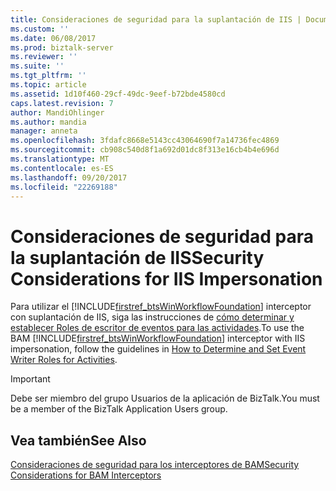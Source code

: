 ```yaml
---
title: Consideraciones de seguridad para la suplantación de IIS | Documentos de Microsoft
ms.custom: ''
ms.date: 06/08/2017
ms.prod: biztalk-server
ms.reviewer: ''
ms.suite: ''
ms.tgt_pltfrm: ''
ms.topic: article
ms.assetid: 1d10f460-29cf-49dc-9eef-b72bde4580cd
caps.latest.revision: 7
author: MandiOhlinger
ms.author: mandia
manager: anneta
ms.openlocfilehash: 3fdafc8668e5143cc43064690f7a14736fec4869
ms.sourcegitcommit: cb908c540d8f1a692d01dc8f313e16cb4b4e696d
ms.translationtype: MT
ms.contentlocale: es-ES
ms.lasthandoff: 09/20/2017
ms.locfileid: "22269188"
---
```

# <a name="security-considerations-for-iis-impersonation"></a><span data-ttu-id="8094b-102">Consideraciones de seguridad para la suplantación de IIS</span><span class="sxs-lookup"><span data-stu-id="8094b-102">Security Considerations for IIS Impersonation</span></span>
<span data-ttu-id="8094b-103">Para utilizar el [!INCLUDE[firstref_btsWinWorkflowFoundation](../includes/firstref-btswinworkflowfoundation-md.md)] interceptor con suplantación de IIS, siga las instrucciones de [cómo determinar y establecer Roles de escritor de eventos para las actividades](../core/how-to-determine-and-set-event-writer-roles-for-activities.md).</span><span class="sxs-lookup"><span data-stu-id="8094b-103">To use the BAM [!INCLUDE[firstref_btsWinWorkflowFoundation](../includes/firstref-btswinworkflowfoundation-md.md)] interceptor with IIS impersonation, follow the guidelines in [How to Determine and Set Event Writer Roles for Activities](../core/how-to-determine-and-set-event-writer-roles-for-activities.md).</span></span>  
  
> [!IMPORTANT]
>  <span data-ttu-id="8094b-104">Debe ser miembro del grupo Usuarios de la aplicación de BizTalk.</span><span class="sxs-lookup"><span data-stu-id="8094b-104">You must be a member of the BizTalk Application Users group.</span></span>  
  
## <a name="see-also"></a><span data-ttu-id="8094b-105">Vea también</span><span class="sxs-lookup"><span data-stu-id="8094b-105">See Also</span></span>  
 [<span data-ttu-id="8094b-106">Consideraciones de seguridad para los interceptores de BAM</span><span class="sxs-lookup"><span data-stu-id="8094b-106">Security Considerations for BAM Interceptors</span></span>](../core/security-considerations-for-bam-interceptors.md)